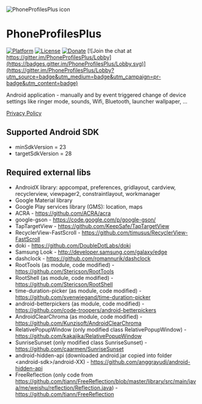 ![PhoneProfilesPlus icon](/art/ic_launcher_README.png)  

PhoneProfilesPlus
=================

[![Platform](https://img.shields.io/badge/platform-android-green.svg)](http://developer.android.com/index.html)
[![License](https://img.shields.io/hexpm/l/plug.svg)](https://github.com/henrichg/PhoneProfilesPlus/blob/master/LICENSE)
[![Donate](https://img.shields.io/badge/Donate-PayPal-green.svg)](https://www.paypal.me/HenrichGron)
[![Join the chat at https://gitter.im/PhoneProfilesPlus/Lobby](https://badges.gitter.im/PhoneProfilesPlus/Lobby.svg)](https://gitter.im/PhoneProfilesPlus/Lobby?utm_source=badge&utm_medium=badge&utm_campaign=pr-badge&utm_content=badge)

Android application - manually and by event triggered change of device settings like ringer mode, sounds, Wifi, Bluetooth, launcher wallpaper, ...

[Privacy Policy](https://sites.google.com/site/phoneprofilesplus/home/privacy-policy)

Supported Android SDK
----------------------

- minSdkVersion = 23
- targetSdkVersion = 28

Required external libs
----------------------

- AndroidX library: appcompat, preferences, gridlayout, cardview, recyclerview, viewpager2, constraintlayout, workmanager
- Google Material library
- Google Play services library (GMS): location, maps
- ACRA - https://github.com/ACRA/acra
- google-gson - https://code.google.com/p/google-gson/
- TapTargetView - https://github.com/KeepSafe/TapTargetView
- RecyclerView-FastScroll - https://github.com/timusus/RecyclerView-FastScroll
- doki - https://github.com/DoubleDotLabs/doki
- Samsung Look - http://developer.samsung.com/galaxy/edge
- dashclock - https://github.com/romannurik/dashclock
- RootTools (as module, code modified) - https://github.com/Stericson/RootTools
- RootShell (as module, code modified) - https://github.com/Stericson/RootShell
- time-duration-picker (as module, code modified) - https://github.com/svenwiegand/time-duration-picker
- android-betterpickers (as module, code modified) - https://github.com/code-troopers/android-betterpickers
- AndroidClearChroma (as module, code modified) - https://github.com/Kunzisoft/AndroidClearChroma
- RelativePopupWindow (only modified class RelativePopupWindow) - https://github.com/kakajika/RelativePopupWindow
- SunriseSunset (only modified class SunriseSunset) - https://github.com/caarmen/SunriseSunset
- android-hidden-api (downloaded android.jar copied into folder \<android-sdk\>/android-XX) - https://github.com/anggrayudi/android-hidden-api
- FreeReflection (only code from https://github.com/tiann/FreeReflection/blob/master/library/src/main/java/me/weishu/reflection/Reflection.java) - https://github.com/tiann/FreeReflection
